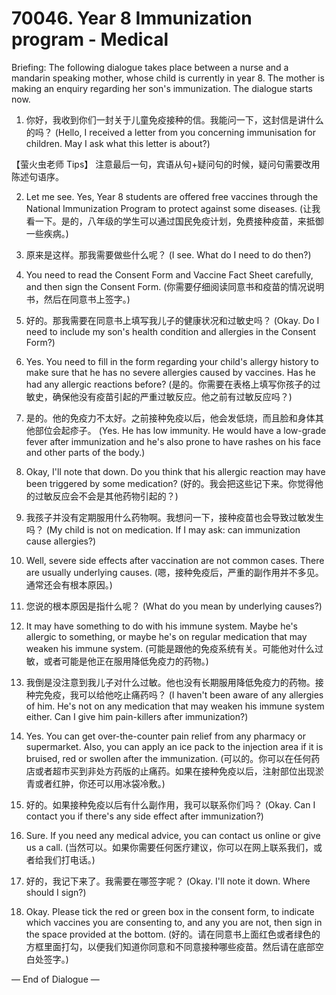 # 70046. Year 8 Immunization program - Medical

Briefing: The following dialogue takes place between a nurse and a mandarin speaking mother, whose child is currently in year 8. The mother is making an enquiry regarding her son's immunization. The dialogue starts now.

1. 你好，我收到你们一封关于儿童免疫接种的信。我能问一下，这封信是讲什么的吗？
(Hello, I received a letter from you concerning immunisation for children. May I ask what this letter is about?)

【萤火虫老师 Tips】
注意最后一句，宾语从句+疑问句的时候，疑问句需要改用陈述句语序。

2. Let me see. Yes, Year 8 students are offered free vaccines through the National Immunization Program to protect against some diseases.
(让我看一下。是的，八年级的学生可以通过国民免疫计划，免费接种疫苗，来抵御一些疾病。)

19. 原来是这样。那我需要做些什么呢？
(I see. What do I need to do then?)

20. You need to read the Consent Form and Vaccine Fact Sheet carefully, and then sign the Consent Form.
(你需要仔细阅读同意书和疫苗的情况说明书，然后在同意书上签字。)

21. 好的。那我需要在同意书上填写我儿子的健康状况和过敏史吗？
(Okay. Do I need to include my son's health condition and allergies in the Consent Form?)

22. Yes. You need to fill in the form regarding your child's allergy history to make sure that he has no severe allergies caused by vaccines. Has he had any allergic reactions before?
(是的。你需要在表格上填写你孩子的过敏史，确保他没有疫苗引起的严重过敏反应。他之前有过敏反应吗？)

23. 是的。他的免疫力不太好。之前接种免疫以后，他会发低烧，而且脸和身体其他部位会起疹子。
(Yes. He has low immunity. He would have a low-grade fever after immunization and he's also prone to have rashes on his face and other parts of the body.)

24. Okay, I'll note that down. Do you think that his allergic reaction may have been triggered by some medication?
(好的。我会把这些记下来。你觉得他的过敏反应会不会是其他药物引起的？)

25. 我孩子并没有定期服用什么药物啊。我想问一下，接种疫苗也会导致过敏发生吗？
(My child is not on medication. If I may ask: can immunization cause allergies?)

26. Well, severe side effects after vaccination are not common cases. There are usually underlying causes.
(嗯，接种免疫后，严重的副作用并不多见。通常还会有根本原因。)

27. 您说的根本原因是指什么呢？
(What do you mean by underlying causes?)

28. It may have something to do with his immune system. Maybe he's allergic to something, or maybe he's on regular medication that may weaken his immune system.
(可能是跟他的免疫系统有关。可能他对什么过敏，或者可能是他正在服用降低免疫力的药物。)

29. 我倒是没注意到我儿子对什么过敏。他也没有长期服用降低免疫力的药物。接种完免疫，我可以给他吃止痛药吗？
(I haven't been aware of any allergies of him. He's not on any medication that may weaken his immune system either. Can I give him pain-killers after immunization?)

30. Yes. You can get over-the-counter pain relief from any pharmacy or supermarket. Also, you can apply an ice pack to the injection area if it is bruised, red or swollen after the immunization.
(可以的。你可以在任何药店或者超市买到非处方药版的止痛药。如果在接种免疫以后，注射部位出现淤青或者红肿，你还可以用冰袋冷敷。)

31. 好的。如果接种免疫以后有什么副作用，我可以联系你们吗？
(Okay. Can I contact you if there's any side effect after immunization?)

32. Sure. If you need any medical advice, you can contact us online or give us a call.
(当然可以。如果你需要任何医疗建议，你可以在网上联系我们，或者给我们打电话。)

17. 好的，我记下来了。我需要在哪签字呢？
(Okay. I'll note it down. Where should I sign?)

33. Okay. Please tick the red or green box in the consent form, to indicate which vaccines you are consenting to, and any you are not, then sign in the space provided at the bottom.
(好的。请在同意书上面红色或者绿色的方框里面打勾，以便我们知道你同意和不同意接种哪些疫苗。然后请在底部空白处签字。)

— End of Dialogue —